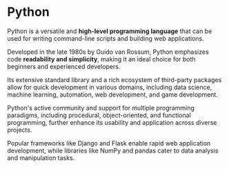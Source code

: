 # Python

Python is a versatile and **high-level programming language** that can be used for writing command-line scripts and building web applications. 

Developed in the late 1980s by Guido van Rossum, Python emphasizes code **readability and simplicity**, making it an ideal choice for both beginners and experienced developers. 

Its extensive standard library and a rich ecosystem of third-party packages allow for quick development in various domains, including data science, machine learning, automation, web development, and game development. 

Python's active community and support for multiple programming paradigms, including procedural, object-oriented, and functional programming, further enhance its usability and application across diverse projects. 

Popular frameworks like Django and Flask enable rapid web application development, while libraries like NumPy and pandas cater to data analysis and manipulation tasks.